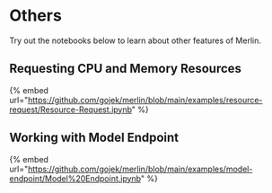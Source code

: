 # Others

Try out the notebooks below to learn about other features of Merlin.

## Requesting CPU and Memory Resources

{% embed url="https://github.com/gojek/merlin/blob/main/examples/resource-request/Resource-Request.ipynb" %}

## Working with Model Endpoint

{% embed url="https://github.com/gojek/merlin/blob/main/examples/model-endpoint/Model%20Endpoint.ipynb" %}